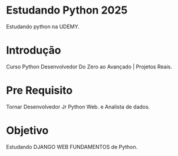 # Estudando Python 2025
Estudando python na UDEMY.

# Introdução
Curso Python Desenvolvedor Do Zero
ao Avançado | Projetos Reais.

# Pre Requisito
Tornar Desenvolvedor Jr Python Web.
e Analista de dados.

# Objetivo
Estudando DJANGO WEB FUNDAMENTOS de Python.
